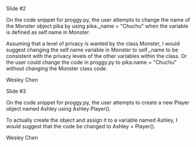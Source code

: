 Slide #2

On the code snippet for proggy.py, the user attempts to change the name of the Monster object pika by using
pika._name = "Chuchu" when the variable is defined as self.name in Monster.

Assuming that a level of privacy is wanted by the class Monster, I would suggest changing the self.name variable
in Monster to self._name to be consistent with the privacy levels of the other variables within the class. Or the
user could change the code in proggy.py to pika.name = "Chuchu" without changing the Monster class code.

Wesley Chen

Slide #3

On the code snippet for proggy.py, the user attempts to create a new Player object named Ashley using
Ashley Player().

To actually create the object and assign it to a variable named Ashley, I would suggest that the code
be changed to Ashley = Player().

Wesley Chen
